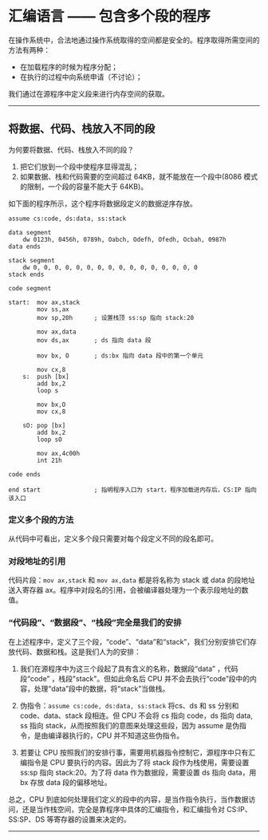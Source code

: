 # 汇编语言 —— 包含多个段的程序


在操作系统中，合法地通过操作系统取得的空间都是安全的。程序取得所需空间的方法有两种：

- 在加载程序的时候为程序分配；
- 在执行的过程中向系统申请（不讨论）；

我们通过在源程序中定义段来进行内存空间的获取。

---

## 将数据、代码、栈放入不同的段

为何要将数据、代码、栈放入不同的段？

1. 把它们放到一个段中使程序显得混乱；
2. 如果数据、栈和代码需要的空间超过 64KB，就不能放在一个段中(8086 模式的限制，一个段的容量不能大于 64KB)。

如下面的程序所示，这个程序将数据段定义的数据逆序存放。

``` text
assume cs:code, ds:data, ss:stack

data segment
    dw 0123h, 0456h, 0789h, Oabch, Odefh, Ofedh, Ocbah, 0987h
data ends

stack segment
    dw 0, 0, 0, 0, 0, 0, 0, 0, 0, 0, 0, 0, 0, 0, 0, 0
stack ends

code segment

start:  mov ax,stack
        mov ss,ax
        mov sp,20h      ; 设置栈顶 ss:sp 指向 stack:20

        mov ax,data
        mov ds,ax       ; ds 指向 data 段

        mov bx, O       ; ds:bx 指向 data 段中的第一个单元

        mov cx,8
    s:  push [bx]
        add bx,2
        loop s

        mov bx,O
        mov cx,8

    sO: pop [bx]
        add bx,2
        loop sO

        mov ax,4c00h
        int 21h

code ends

end start               ; 指明程序入口为 start，程序加载进内存后，CS:IP 指向该入口
```

### 定义多个段的方法

从代码中可看出，定义多个段只需要对每个段定义不同的段名即可。

### 对段地址的引用

代码片段：`mov ax,stack` 和 `mov ax,data` 都是将名称为 stack 或 data 的段地址送入寄存器 ax。程序中对段名的引用，会被编译器处理为一个表示段地址的数值。

### “代码段”、“数据段”、“栈段”完全是我们的安排

在上述程序中，定义了三个段，“code”、“data”和“stack”，我们分别安排它们存放代码、数据和栈。这是我们人为的安排：

1. 我们在源程序中为这三个段起了具有含义的名称，数据段“data” ，代码段“code” ，栈段"stack"。但如此命名后 CPU 并不会去执行“code”段中的内容，处理“data”段中的数据，将“stack”当做栈。

2. 伪指令：`assume cs:code, ds:data, ss:stack` 将cs、ds 和 ss 分别和 code、data、stack 段相连。但 CPU 不会将 cs 指向 code，ds 指向 data, ss 指向 stack，从而按照我们的意图来处理这些段，因为 assume 是伪指令，是由编译器执行的，CPU 并不知道这些伪指令。

3. 若要让 CPU 按照我们的安排行事，需要用机器指令控制它，源程序中只有汇编指令是 CPU 要执行的内容。因此为了将 stack 段作为栈使用，需要设置 ss:sp 指向 stack:20。为了将 data 作为数据段，需要设置 ds 指向 data，用 bx 存放 data 段的偏移地址。

总之，CPU 到底如何处理我们定义的段中的内容，是当作指令执行，当作数据访问，还是当作栈空间，完全是靠程序中具体的汇编指令，和汇编指令对 CS:IP、SS:SP、DS 等寄存器的设置来决定的。

---

